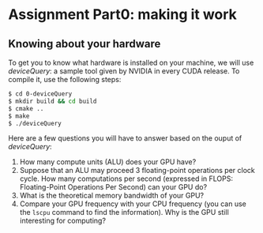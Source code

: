 # Assignment Part0: making it work
## Knowing about your hardware

To get you to know what hardware is installed on your machine, we will use *deviceQuery*: a sample tool given by NVIDIA in every CUDA release. To compile it, use the following steps:

```bash
$ cd 0-deviceQuery
$ mkdir build && cd build
$ cmake ..
$ make
$ ./deviceQuery
```

Here are a few questions you will have to answer based on the ouput of *deviceQuery*:
1. How many compute units (ALU) does your GPU have?
2. Suppose that an ALU may proceed 3 floating-point operations per clock cycle. How many computations per second (expressed in FLOPS: Floating-Point Operations Per Second) can your GPU do?
3. What is the theoretical memory bandwidth of your GPU?
4. Compare your GPU frequency with your CPU frequency (you can use the `lscpu` command to find the information). Why is the GPU still interesting for computing?



